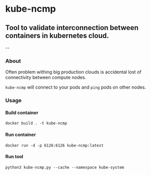 # kube-ncmp
## Tool to validate interconnection between containers in kubernetes cloud.
--

### About

Often problem withing big production clouds is accidental lost of connectivity between compute nodes.

`kube-ncmp` will connect to your pods and `ping` pods on other nodes.

### Usage

#### Build container
```
docker build . -t kube-ncmp
```

#### Run container
```
docker run -d -p 6126:6126 kube-ncmp:latest
```

#### Run tool
```
python3 kube-ncmp.py --cache --namespace kube-system
```
